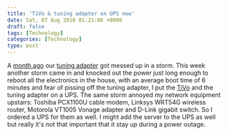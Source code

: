 ```yaml
---
title: 'TiVo & tuning adapter on UPS now'
date: Sat, 07 Aug 2010 01:21:06 +0000
draft: false
tags: [Technology]
categories: [Technology]
type: post
---
```


A [month ago](http://zeusville.wordpress.com/2010/07/16/tivo-saga-fixed-for-now/) our [tuning adapter](http://support.tivo.com/app/answers/detail/a_id/133) got messed up in a storm. This week another storm came in and knocked out the power just long enough to reboot all the electronics in the house, with an average boot time of 6 minutes and fear of pissing off the tuning adapter, I put the [TiVo](http://www.tivo.com) and the tuning adapter on a UPS. The same storm annoyed my network equipment upstairs: Toshiba PCX1100U cable modem, Linksys WRT54G wireless router, Motorola VT1005 Vonage adapter and D-Link gigabit switch. So I ordered a UPS for them as well. I might add the server to the UPS as well but really it's not that important that it stay up during a power outage.